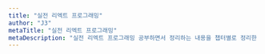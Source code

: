 ```yaml
---
title: "실전 리엑트 프로그래밍"
author: "J3"
metaTitle: "실전 리엑트 프로그래밍"
metaDescription: "실전 리엑트 프로그래밍 공부하면서 정리하는 내용을 챕터별로 정리한 것."
---
```

